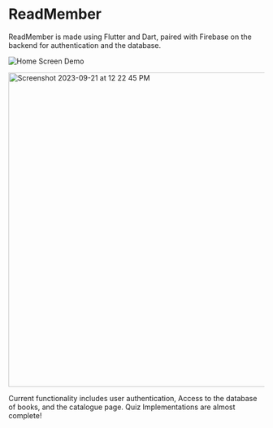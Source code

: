 # ReadMember

ReadMember is made using Flutter and Dart, paired with Firebase on the backend for authentication and the database.

![Home Screen Demo](https://github.com/Anraj-J/ReadMember/assets/86089564/450b7874-fcf1-4121-be68-334239305e7a)


<img width="618" alt="Screenshot 2023-09-21 at 12 22 45 PM" src="https://github.com/Anraj-J/ReadMember/assets/86089564/d7e6b50f-9499-427d-922b-8dc74203e9d3">

Current functionality includes user authentication, Access to the database of books, and the catalogue page. Quiz Implementations are almost complete!
